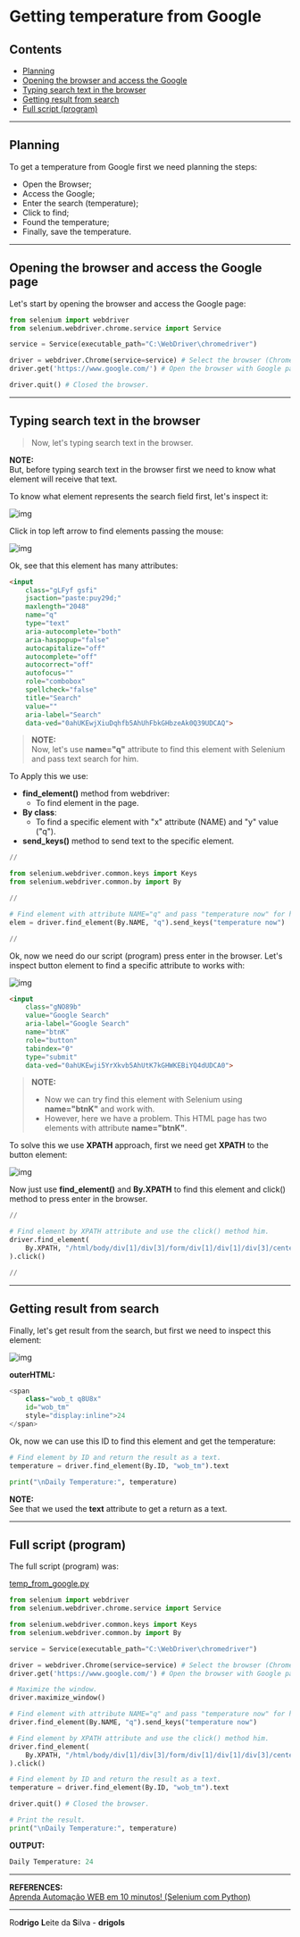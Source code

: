 # Getting temperature from Google

## Contents

 - [Planning](#planning)
 - [Opening the browser and access the Google](#open)
 - [Typing search text in the browser](#typing-text)
 - [Getting result from search](#result)
 - [Full script (program)](#full)

---

<div id="planning"></div>

## Planning

To get a temperature from Google first we need planning the steps:

 - Open the Browser;
 - Access the Google;
 - Enter the search (temperature);
 - Click to find;
 - Found the temperature;
 - Finally, save the temperature.

---

<div id="open"></div>

## Opening the browser and access the Google page

Let's start by opening the browser and access the Google page:

```python
from selenium import webdriver
from selenium.webdriver.chrome.service import Service

service = Service(executable_path="C:\WebDriver\chromedriver")

driver = webdriver.Chrome(service=service) # Select the browser (Chrome).
driver.get('https://www.google.com/') # Open the browser with Google page.

driver.quit() # Closed the browser.
```

---

<div id="typing-text"></div>

## Typing search text in the browser

> Now, let's typing search text in the browser.

**NOTE:**  
But, before typing search text in the browser first we need to know what element will receive that text.

To know what element represents the search field first, let's inspect it:

![img](images/inspect-01.png)  

Click in top left arrow to find elements passing the mouse:

![img](images/inspect-02.gif)  

Ok, see that this element has many attributes:

```html
<input
    class="gLFyf gsfi"
    jsaction="paste:puy29d;"
    maxlength="2048"
    name="q"
    type="text"
    aria-autocomplete="both"
    aria-haspopup="false"
    autocapitalize="off"
    autocomplete="off"
    autocorrect="off"
    autofocus=""
    role="combobox"
    spellcheck="false"
    title="Search"
    value=""
    aria-label="Search"
    data-ved="0ahUKEwjXiuDqhfb5AhUhFbkGHbzeAk0Q39UDCAQ">
```

> **NOTE:**  
> Now, let's use **name="q"** attribute to find this element with Selenium and pass text search for him.

To Apply this we use:

 - **find_element()** method from webdriver:
   - To find element in the page.
 - **By class**:
   - To find a specific element with "x" attribute (NAME) and "y" value ("q").
 - **send_keys()** method to send text to the specific element.

```python
//

from selenium.webdriver.common.keys import Keys
from selenium.webdriver.common.by import By

//

# Find element with attribute NAME="q" and pass "temperature now" for him.
elem = driver.find_element(By.NAME, "q").send_keys("temperature now")

//
```

Ok, now we need do our script (program) press enter in the browser. Let's inspect button element to find a specific attribute to works with:

![img](images/inspect-03.gif)  

```html
<input
    class="gNO89b"
    value="Google Search"
    aria-label="Google Search"
    name="btnK"
    role="button"
    tabindex="0"
    type="submit"
    data-ved="0ahUKEwji5YrXkvb5AhUtK7kGHWKEBiYQ4dUDCA0">
```

> **NOTE:**  
> - Now we can try find this element with Selenium using **name="btnK"** and work with.
> - However, here we have a problem. This HTML page has two elements with attribute **name="btnK"**.

To solve this we use **XPATH** approach, first we need get **XPATH** to the button element:

![img](images/inspect-04.png)  

Now just use **find_element()** and **By.XPATH** to find this element and click() method to press enter in the browser.

```python
//

# Find element by XPATH attribute and use the click() method him.
driver.find_element(
    By.XPATH, "/html/body/div[1]/div[3]/form/div[1]/div[1]/div[3]/center/input[1]"
).click()

//
```

---

<div id="result""></div>

## Getting result from search

Finally, let's get result from the search, but first we need to inspect this element:

![img](images/inspect-05.gif)  

**outerHTML:**  
```python
<span
    class="wob_t q8U8x"
    id="wob_tm"
    style="display:inline">24
</span>
```

Ok, now we can use this ID to find this element and get the temperature:

```python
# Find element by ID and return the result as a text.
temperature = driver.find_element(By.ID, "wob_tm").text

print("\nDaily Temperature:", temperature)
```

**NOTE:**  
See that we used the **text** attribute to get a return as a text.

---

<div id="full"></div>

## Full script (program)

The full script (program) was:

[temp_from_google.py](src/temp_from_google.py)
```python
from selenium import webdriver
from selenium.webdriver.chrome.service import Service

from selenium.webdriver.common.keys import Keys
from selenium.webdriver.common.by import By

service = Service(executable_path="C:\WebDriver\chromedriver")

driver = webdriver.Chrome(service=service) # Select the browser (Chrome).
driver.get('https://www.google.com/') # Open the browser with Google page.

# Maximize the window.
driver.maximize_window()

# Find element with attribute NAME="q" and pass "temperature now" for him.
driver.find_element(By.NAME, "q").send_keys("temperature now")

# Find element by XPATH attribute and use the click() method him.
driver.find_element(
    By.XPATH, "/html/body/div[1]/div[3]/form/div[1]/div[1]/div[3]/center/input[1]"
).click()

# Find element by ID and return the result as a text.
temperature = driver.find_element(By.ID, "wob_tm").text

driver.quit() # Closed the browser.

# Print the result.
print("\nDaily Temperature:", temperature)
```

**OUTPUT:**
```python
Daily Temperature: 24
```

---

**REFERENCES:**  
[Aprenda Automação WEB em 10 minutos! (Selenium com Python)](https://www.youtube.com/watch?v=myQIZElpXTU)  

---

Ro**drigo** **L**eite da **S**ilva - **drigols**
